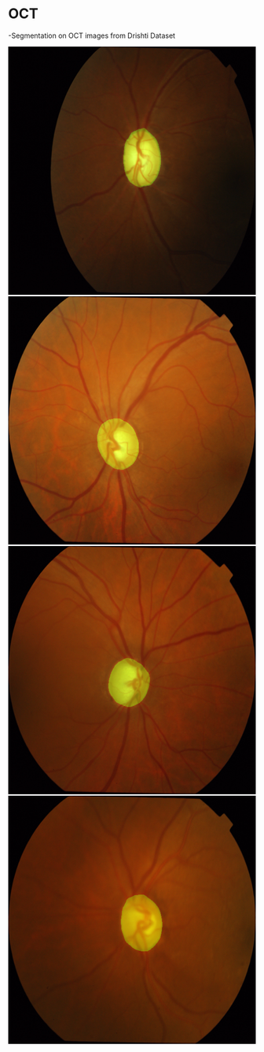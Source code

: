 # OCT
-Segmentation on OCT images from Drishti Dataset

![image](https://github.com/PoWeiChiao/OCT/blob/main/_predict/drishtiGS_025.png)
![image](https://github.com/PoWeiChiao/OCT/blob/main/_predict/drishtiGS_027.png)
![image](https://github.com/PoWeiChiao/OCT/blob/main/_predict/drishtiGS_028.png)
![image](https://github.com/PoWeiChiao/OCT/blob/main/_predict/drishtiGS_029.png)
